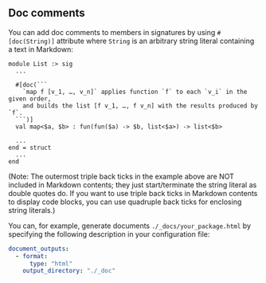 ## Doc comments

You can add doc comments to members in signatures by using `#[doc(String)]` attribute where `String` is an arbitrary string literal containing a text in Markdown:

````
module List :> sig
  ...

  #[doc(```
    `map f [v_1, …, v_n]` applies function `f` to each `v_i` in the given order,
    and builds the list [f v_1, …, f v_n] with the results produced by `f`.
  ```)]
  val map<$a, $b> : fun(fun($a) -> $b, list<$a>) -> list<$b>

  ...
end = struct
  ...
end
````

(Note: The outermost triple back ticks in the example above are NOT included in Markdown contents; they just start/terminate the string literal as double quotes do. If you want to use triple back ticks in Markdown contents to display code blocks, you can use quadruple back ticks for enclosing string literals.)

You can, for example, generate documents `./_docs/your_package.html` by specifying the following description in your configuration file:

```yaml
document_outputs:
  - format:
      type: "html"
    output_directory: "./_doc"
```
